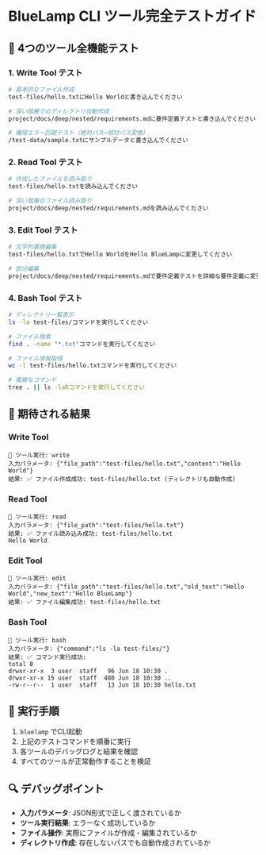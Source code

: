 # BlueLamp CLI ツール完全テストガイド

## 🧪 4つのツール全機能テスト

### 1. Write Tool テスト

```bash
# 基本的なファイル作成
test-files/hello.txtにHello Worldと書き込んでください

# 深い階層でのディレクトリ自動作成
project/docs/deep/nested/requirements.mdに要件定義テストと書き込んでください

# 権限エラー回避テスト（絶対パス→相対パス変換）
/test-data/sample.txtにサンプルデータと書き込んでください
```

### 2. Read Tool テスト

```bash
# 作成したファイルを読み取り
test-files/hello.txtを読み込んでください

# 深い階層のファイル読み取り
project/docs/deep/nested/requirements.mdを読み込んでください
```

### 3. Edit Tool テスト

```bash
# 文字列置換編集
test-files/hello.txtでHello WorldをHello BlueLampに変更してください

# 部分編集
project/docs/deep/nested/requirements.mdで要件定義テストを詳細な要件定義に変更してください
```

### 4. Bash Tool テスト

```bash
# ディレクトリ一覧表示
ls -la test-files/コマンドを実行してください

# ファイル検索
find . -name "*.txt"コマンドを実行してください

# ファイル情報取得
wc -l test-files/hello.txtコマンドを実行してください

# 複雑なコマンド
tree . || ls -laRコマンドを実行してください
```

## 🎯 期待される結果

### Write Tool
```
🔧 ツール実行: write
入力パラメータ: {"file_path":"test-files/hello.txt","content":"Hello World"}
結果: ✅ ファイル作成成功: test-files/hello.txt (ディレクトリも自動作成)
```

### Read Tool
```
🔧 ツール実行: read
入力パラメータ: {"file_path":"test-files/hello.txt"}
結果: ✅ ファイル読み込み成功: test-files/hello.txt
Hello World
```

### Edit Tool
```
🔧 ツール実行: edit
入力パラメータ: {"file_path":"test-files/hello.txt","old_text":"Hello World","new_text":"Hello BlueLamp"}
結果: ✅ ファイル編集成功: test-files/hello.txt
```

### Bash Tool
```
🔧 ツール実行: bash
入力パラメータ: {"command":"ls -la test-files/"}
結果: ✅ コマンド実行成功:
total 8
drwxr-xr-x  3 user  staff   96 Jun 18 10:30 .
drwxr-xr-x 15 user  staff  480 Jun 18 10:30 ..
-rw-r--r--  1 user  staff   13 Jun 18 10:30 hello.txt
```

## 🚀 実行手順

1. `bluelamp` でCLI起動
2. 上記のテストコマンドを順番に実行
3. 各ツールのデバッグログと結果を確認
4. すべてのツールが正常動作することを検証

## 🔍 デバッグポイント

- **入力パラメータ**: JSON形式で正しく渡されているか
- **ツール実行結果**: エラーなく成功しているか
- **ファイル操作**: 実際にファイルが作成・編集されているか
- **ディレクトリ作成**: 存在しないパスでも自動作成されているか